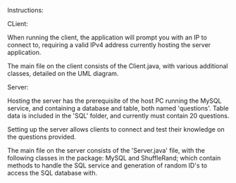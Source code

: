 Instructions:

CLient:

When running the client, the application will prompt you with an IP to connect to, requiring a valid IPv4 address currently hosting the server application.


The main file on the client consists of the Client.java, with various additional classes, detailed on the UML diagram.





Server:

Hosting the server has the prerequisite of the host PC running the MySQL service, and containing a database and table, both named 'questions'. Table data is included in the 'SQL' folder, and currently must contain 20 questions.

Setting up the server allows clients to connect and test their knowledge on the questions provided.

The main file on the server consists of the 'Server.java' file, with the following classes in the package: MySQL and ShuffleRand; which contain methods to handle the SQL service and generation of random ID's to access the SQL database with.



